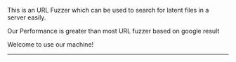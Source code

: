 This is an URL Fuzzer which can be used to search for latent files in a server easily.

Our Performance is greater than most URL fuzzer based on google result

Welcome to use our machine!

- - -

